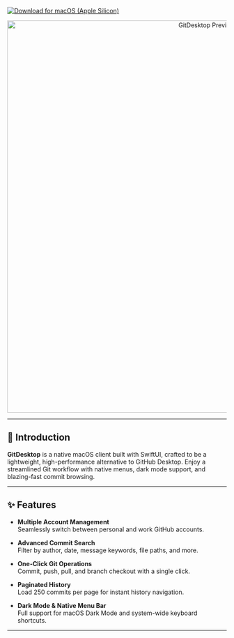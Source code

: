 [![Download for macOS (Apple Silicon)](https://img.shields.io/badge/Download%20Apple%20Silicon-0.5.0-007AFF?style=for-the-badge&logo=apple&logoColor=white)](https://github.com/kics223w1/GitDesktop/releases/download/v0.5.0/GitDesktop.dmg)

<p align="center">
  <picture>
    <source srcset="https://github.com/user-attachments/assets/d905a242-7cd1-4569-a871-bd5c49264f86" media="(prefers-color-scheme: dark)" />
    <img src="https://github.com/user-attachments/assets/d905a242-7cd1-4569-a871-bd5c49264f86" alt="GitDesktop Preview" width="900" />
  </picture>
</p>

---

## 🚀 Introduction

**GitDesktop** is a native macOS client built with SwiftUI, crafted to be a lightweight, high-performance alternative to GitHub Desktop. Enjoy a streamlined Git workflow with native menus, dark mode support, and blazing-fast commit browsing.

---

## ✨ Features

- **Multiple Account Management**  
  Seamlessly switch between personal and work GitHub accounts.

- **Advanced Commit Search**  
  Filter by author, date, message keywords, file paths, and more.

- **One-Click Git Operations**  
  Commit, push, pull, and branch checkout with a single click.

- **Paginated History**  
  Load 250 commits per page for instant history navigation.

- **Dark Mode & Native Menu Bar**  
  Full support for macOS Dark Mode and system-wide keyboard shortcuts.

---


